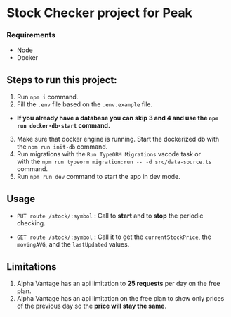 # Stock Checker project for Peak

### Requirements

- Node
- Docker

## Steps to run this project:

1. Run `npm i` command.
2. Fill the `.env` file based on the `.env.example` file.

- **If you already have a database you can skip 3 and 4 and use the `npm run docker-db-start` command.**

3. Make sure that docker engine is running. Start the dockerized db with the `npm run init-db` command.
4. Run migrations with the `Run TypeORM Migrations` vscode task or \
   with the `npm run typeorm migration:run -- -d src/data-source.ts` command.
5. Run `npm run dev` command to start the app in dev mode.

## Usage

- `PUT route /stock/:symbol` : Call to **start** and to **stop** the periodic checking.

- `GET route /stock/:symbol` : Call it to get the `currentStockPrice`, the `movingAVG`, and the `lastUpdated` values.

## Limitations

1. Alpha Vantage has an api limitation to **25 requests** per day on the free plan.
2. Alpha Vantage has an api limitation on the free plan to show only prices of the previous day so the **price will stay the same**.
